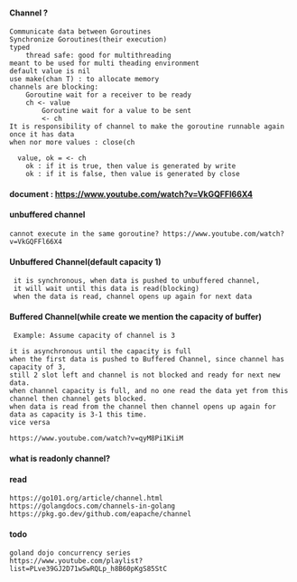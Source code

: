 #### Channel ?

 	Communicate data between Goroutines
  	Synchronize Goroutines(their execution)
   	typed 
    	thread safe: good for multithreading
	meant to be used for multi theading environment
 	default value is nil
 	use make(chan T) : to allocate memory
  	channels are blocking: 
   		Goroutine wait for a receiver to be ready
   		ch <- value
     		Goroutine wait for a value to be sent
       		<- ch
	It is responsibility of channel to make the goroutine runnable again once it has data
 	when nor more values : close(ch

	  value, ok = <- ch
	  	ok : if it is true, then value is generated by write
	   	ok : if it is false, then value is generated by close
  	

#### document : https://www.youtube.com/watch?v=VkGQFFl66X4

#### unbuffered channel 

	cannot execute in the same goroutine? https://www.youtube.com/watch?v=VkGQFFl66X4

#### Unbuffered Channel(default capacity 1)
	
     it is synchronous, when data is pushed to unbuffered channel, 
     it will wait until this data is read(blocking)
     when the data is read, channel opens up again for next data 

#### Buffered Channel(while create we mention the capacity of buffer)
	
     Example: Assume capacity of channel is 3  
     
  	it is asynchronous until the capacity is full  
  	when the first data is pushed to Buffered Channel, since channel has capacity of 3,   
   	still 2 slot left and channel is not blocked and ready for next new data.  
  	when channel capacity is full, and no one read the data yet from this channel then channel gets blocked.
  	when data is read from the channel then channel opens up again for data as capacity is 3-1 this time. 
   	vice versa
  	
  	https://www.youtube.com/watch?v=qyM8Pi1KiiM

#### what is readonly channel?

#### read

	https://go101.org/article/channel.html
 	https://golangdocs.com/channels-in-golang
 	https://pkg.go.dev/github.com/eapache/channel

#### todo
	
	goland dojo concurrency series
	https://www.youtube.com/playlist?list=PLve39GJ2D71wSwRQLp_h8B60pKgS85StC
